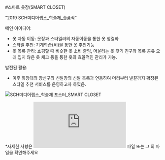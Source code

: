 #스마트 옷장(SMART CLOSET)

"2019 SCH미디어랩스_학술제_출품작"

메인 아이디어:
- 옷 자동 이동: 옷장과 스타일러의 자동이동을 통한 옷 청결화
- 스타일 추천: 기계학습(AI)을 통한 옷 추천기능
- 옷 목록 관리: 쇼핑할 때 비슷한 옷 소비 줄임, 어울리는 옷 찾기
                친구와 목록 공유
                오래 입지 않은 옷 체크
                등을 통한 옷의 효율적인 관리가 가능.

발전된 활용:
- 이후 화장대의 장신구와 신발장의 신발 목록과 연동하여 머리부터 발끝까지 확장된 스타일 추천 서비스를 운영하고자 하였음.


![SCH미디어랩스_학술제 포스터_SMART CLOSET](https://user-images.githubusercontent.com/55419946/133233857-1bde5fbf-8ffe-44e8-ae77-dec344a1c64d.png)

*자세한 사항은 ![SCH미디어랩스_학술제 포스터_SMART CLOSET.pdf](https://github.com/yesol-Han/IDEA/blob/main/%EC%8A%A4%EB%A7%88%ED%8A%B8%20%EC%98%B7%EC%9E%A5/SMART%20CLOSET%20%ED%95%99%EC%88%A0%EC%A0%9C%20%EC%9A%94%EC%95%BD.pdf) 파일 또는 그 외 파일을 확인해주세요
